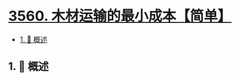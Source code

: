 # [3560. 木材运输的最小成本【简单】](https://github.com/tnotesjs/TNotes.leetcode/tree/main/notes/3560.%20%E6%9C%A8%E6%9D%90%E8%BF%90%E8%BE%93%E7%9A%84%E6%9C%80%E5%B0%8F%E6%88%90%E6%9C%AC%E3%80%90%E7%AE%80%E5%8D%95%E3%80%91)

<!-- region:toc -->

- [1. 📝 概述](#1--概述)

<!-- endregion:toc -->

## 1. 📝 概述

